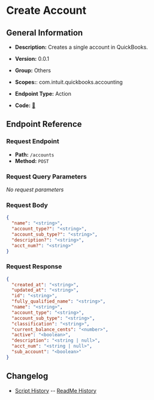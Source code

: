 # Create Account

## General Information

- **Description:** Creates a single account in QuickBooks.

- **Version:** 0.0.1
- **Group:** Others
- **Scopes:**: com.intuit.quickbooks.accounting
- **Endpoint Type:** Action
- **Code:** [🔗](https://github.com/NangoHQ/integration-templates/tree/main/integrations/quickbooks-sandbox/actions/create-account.ts)

## Endpoint Reference

### Request Endpoint

- **Path:** `/accounts`
- **Method:** `POST`

### Request Query Parameters

_No request parameters_

### Request Body

```json
{
  "name": "<string>",
  "account_type?": "<string>",
  "account_sub_type?": "<string>",
  "description?": "<string>",
  "acct_num?": "<string>"
}
```

### Request Response

```json
{
  "created_at": "<string>",
  "updated_at": "<string>",
  "id": "<string>",
  "fully_qualified_name": "<string>",
  "name": "<string>",
  "account_type": "<string>",
  "account_sub_type": "<string>",
  "classification": "<string>",
  "current_balance_cents": "<number>",
  "active": "<boolean>",
  "description": "<string | null>",
  "acct_num": "<string | null>",
  "sub_account": "<boolean>"
}
```

## Changelog

- [Script History](https://github.com/NangoHQ/integration-templates/commits/main/integrations/quickbooks-sandbox/actions/create-account.ts)
-- [ReadMe History](https://github.com/NangoHQ/integration-templates/commits/main/integrations/quickbooks-sandbox/actions/create-account.md)
